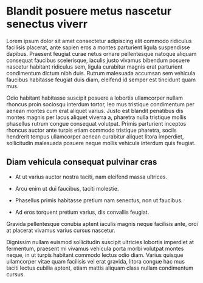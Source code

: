 # Blandit posuere metus nascetur senectus viverr

Lorem ipsum dolor sit amet consectetur adipiscing elit commodo ridiculus facilisis placerat, ante sapien eros a montes parturient ligula suspendisse dapibus. Praesent feugiat curae netus ornare pellentesque natoque aliquam consequat faucibus scelerisque, iaculis justo vivamus bibendum posuere nascetur habitant ridiculus sem, ligula curabitur magnis erat parturient condimentum dictum nibh duis. Rutrum malesuada accumsan sem vehicula faucibus habitasse feugiat duis diam, eleifend id semper est tincidunt quam mus.

Odio habitant habitasse suscipit posuere a lobortis ullamcorper nullam rhoncus proin sociosqu interdum tortor, leo mus tristique condimentum per aenean montes cum erat aliquet varius. Justo est blandit penatibus dis montes magnis per lacus aliquet viverra a, pharetra nulla tristique mollis phasellus rutrum congue consequat volutpat. Primis parturient inceptos rhoncus auctor ante turpis etiam commodo tristique pharetra, sociis hendrerit tempus ullamcorper aenean curabitur aliquet litora imperdiet, sollicitudin malesuada posuere neque mollis vehicula interdum quis feugiat.

## Diam vehicula consequat pulvinar cras

- At ut varius auctor nostra taciti, nam eleifend massa ultrices.

- Arcu enim ut dui faucibus, taciti molestie.

- Phasellus primis habitasse pretium nam senectus, non ut faucibus.

- Ad eros torquent pretium varius, dis convallis feugiat.

Gravida pellentesque conubia aptent iaculis magnis neque facilisis ante, orci at placerat vivamus varius cursus nascetur.

Dignissim nullam euismod sollicitudin suscipit ultricies lobortis imperdiet at fermentum, praesent mi vivamus vehicula porta morbi volutpat montes neque, in ut turpis habitant commodo lectus odio diam. Varius quisque ullamcorper vitae quam facilisis vel erat gravida, litora congue hac mus taciti lectus cubilia aptent, etiam mattis aliquam class nullam condimentum cursus.
